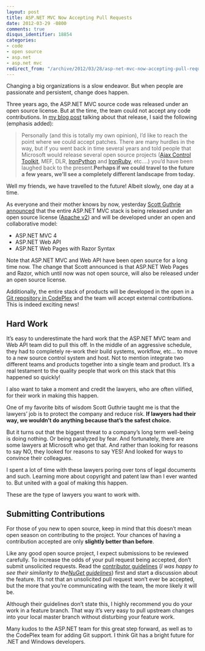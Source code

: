 ```yaml
---
layout: post
title: ASP.NET MVC Now Accepting Pull Requests
date: 2012-03-29 -0800
comments: true
disqus_identifier: 18854
categories:
- code
- open source
- asp.net
- asp.net mvc
redirect_from: "/archive/2012/03/28/asp-net-mvc-now-accepting-pull-requests.aspx/"
---
```


Changing a big organizations is a slow endeavor. But when people are
passionate and persistent, change does happen.

Three years ago, the ASP.NET MVC source code was released under an open
source license. But at the time, the team could not accept any code
contributions. In [my blog
post](https://haacked.com/archive/2009/04/01/aspnetmvc-open-source.aspx "ASP.NET MVC released as OSS")
talking about that release, I said the following (emphasis added):

> Personally (and this is totally my own opinion), I’d like to reach the
> point where we could accept patches. There are many hurdles in the
> way, but if you went back in time several years and told people that
> Microsoft would release several open source projects ([Ajax Control
> Toolkit](http://www.codeplex.com/AjaxControlToolkit), MEF, DLR,
> [IronPython](http://www.codeplex.com/Wiki/View.aspx?ProjectName=IronPython)
> and [IronRuby](http://www.ironruby.net/), etc….) you’d have been
> laughed back to the present.**Perhaps if we could travel to the future
> a few years, we’ll see a completely different landscape from today.**

Well my friends, we have travelled to the future! Albeit slowly, one day
at a time.

As everyone and their mother knows by now, yesterday [Scott Guthrie
announced](http://weblogs.asp.net/scottgu/archive/2012/03/27/asp-net-mvc-web-api-razor-and-open-source.aspx "ASP.NET Web Stack Open Sourced")
that the entire ASP.NET MVC stack is being released under an open source
license ([Apache
v2](http://www.apache.org/licenses/LICENSE-2.0.html "Apache v2")) and
will be developed under an open and collaborative model:

-   ASP.NET MVC 4
-   ASP.NET Web API
-   ASP.NET Web Pages with Razor Syntax

Note that ASP.NET MVC and Web API have been open source for a long time
now. The change that Scott announced is that ASP.NET Web Pages and
Razor, which until now was not open source, will also be released under
an open source license.

Additionally, the entire stack of products will be developed in the open
in a [Git repository in
CodePlex](http://aspnetwebstack.codeplex.com/ "ASP.NET Web Stack in Git on CodePlex")
and the team will accept external contributions. This is indeed exciting
news!

Hard Work
---------

It’s easy to underestimate the hard work that the ASP.NET MVC team and
Web API team did to pull this off. In the middle of an aggressive
schedule, they had to completely re-work their build systems, workflow,
etc… to move to a new source control system and host. Not to mention
integrate two different teams and products together into a single team
and product. It’s a real testament to the quality people that work on
this stack that this happened so quickly!

I also want to take a moment and credit the lawyers, who are often
vilified, for their work in making this happen.

One of my favorite bits of wisdom Scott Guthrie taught me is that the
lawyers’ job is to protect the company and reduce risk. **If lawyers had
their way, we wouldn’t do anything because that’s the safest choice.**

But it turns out that the biggest threat to a company’s long term
well-being is doing nothing. Or being paralyzed by fear. And
fortunately, there are some lawyers at Microsoft who get that. And
rather than looking for reasons to say NO, they looked for reasons to
say YES! And looked for ways to convince their colleagues.

I spent a lot of time with these lawyers poring over tons of legal
documents and such. Learning more about copyright and patent law than I
ever wanted to. But united with a goal of making this happen.

These are the type of lawyers you want to work with.

Submitting Contributions
------------------------

For those of you new to open source, keep in mind that this doesn’t mean
open season on contributing to the project. Your chances of having a
contribution accepted are only **slightly better than before**.

Like any good open source project, I expect submissions to be reviewed
carefully. To increase the odds of your pull request being accepted,
don’t submit unsolicited requests. Read the [contributor
guidelines](http://aspnetwebstack.codeplex.com/wikipage?title=Contributing&referringTitle=Home "Contributor Guidelines.")
(*I was happy to see their similarity to the*[*NuGet
guidelines*](http://docs.nuget.org/docs/contribute/contributing-to-nuget "NuGet guidelines"))
first and start a discussion about the feature. It’s not that an
unsolicited pull request won’t ever be accepted, but the more that
you’re communicating with the team, the more likely it will be.

Although their guidelines don’t state this, I highly recommend you do
your work in a feature branch. That way it’s very easy to pull upstream
changes into your local master branch without disturbing your feature
work.

Many kudos to the ASP.NET team for this great step forward, as well as
to the CodePlex team for adding Git support. I think Git has a bright
future for .NET and Windows developers.

